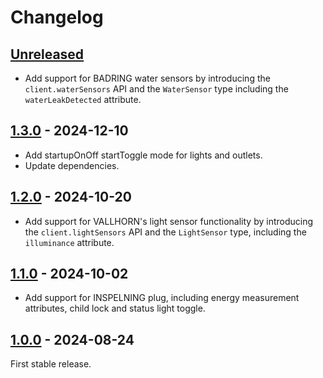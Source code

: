 # Changelog

## [Unreleased](https://github.com/lpgera/dirigera/compare/v1.3.0...HEAD)

- Add support for BADRING water sensors by introducing the `client.waterSensors` API and the `WaterSensor` type
  including the `waterLeakDetected` attribute.

## [1.3.0](https://github.com/lpgera/dirigera/compare/v1.2.0...v1.3.0) - 2024-12-10

- Add startupOnOff startToggle mode for lights and outlets.
- Update dependencies.

## [1.2.0](https://github.com/lpgera/dirigera/compare/v1.1.0...v1.2.0) - 2024-10-20

- Add support for VALLHORN's light sensor functionality by introducing the `client.lightSensors` API and the
  `LightSensor` type, including the `illuminance` attribute.

## [1.1.0](https://github.com/lpgera/dirigera/compare/v1.0.0...v1.1.0) - 2024-10-02

- Add support for INSPELNING plug, including energy measurement attributes, child lock and status light toggle.

## [1.0.0](https://github.com/lpgera/dirigera/releases/tag/v1.0.0) - 2024-08-24

First stable release.
